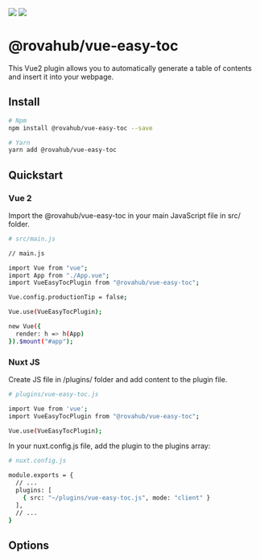[![](https://img.shields.io/npm/v/%40rovahub%2Fvue-easy-toc/latest.svg?style=flat-square)](https://npmjs.com/package/%40rovahub%2Fvue-easy-toc)
[![](https://img.shields.io/npm/dt/%40rovahub%2Fvue-easy-toc.svg?style=flat-square)](https://npmjs.com/package/%40rovahub%2Fvue-easy-toc)


# @rovahub/vue-easy-toc

This Vue2 plugin allows you to automatically generate a table of contents and insert it into your webpage.

## Install
``` bash
# Npm
npm install @rovahub/vue-easy-toc --save

# Yarn
yarn add @rovahub/vue-easy-toc
```

## Quickstart

### Vue 2

Import the @rovahub/vue-easy-toc in your main JavaScript file in src/ folder.

```bash
# src/main.js

// main.js

import Vue from "vue";
import App from "./App.vue";
import VueEasyTocPlugin from "@rovahub/vue-easy-toc";

Vue.config.productionTip = false;

Vue.use(VueEasyTocPlugin);

new Vue({
  render: h => h(App)
}).$mount("#app");

```

### Nuxt JS

Create JS file in /plugins/ folder and add content to the plugin file.
```bash
# plugins/vue-easy-toc.js

import Vue from 'vue';
import VueEasyTocPlugin from "@rovahub/vue-easy-toc";

Vue.use(VueEasyTocPlugin);
```

In your nuxt.config.js file, add the plugin to the plugins array:
```bash
# nuxt.config.js

module.exports = {
  // ...
  plugins: [
    { src: "~/plugins/vue-easy-toc.js", mode: "client" }
  ],
  // ...
}
```

## Options
